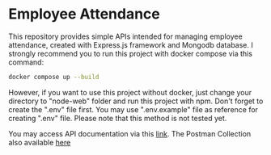 # Employee Attendance
This repository provides simple APIs intended for managing employee attendance, created with Express.js framework and Mongodb database. I strongly recommend you to run this project with docker compose via this command:
```sh
docker compose up --build
```
However, if you want to use this project without docker, just change your directory to "node-web" folder and run this project with npm. Don't forget to create the ".env" file first. You may use ".env.example" file as reference for creating ".env" file. Please note that this method is not tested yet.

You may access API documentation via this [link](https://docs.google.com/spreadsheets/d/1nh_Rx19Lg7aN_hEw7Xu2Ll8diguyMye1Gx6hKmGgr-w/edit#gid=119959228).
The Postman Collection also available [here](https://api.postman.com/collections/22355316-30cd3a8a-910c-4040-99e3-33b03a97e42b?access_key=PMAT-01GX3VN4G7JX1JD7A25E2Q1SFW)